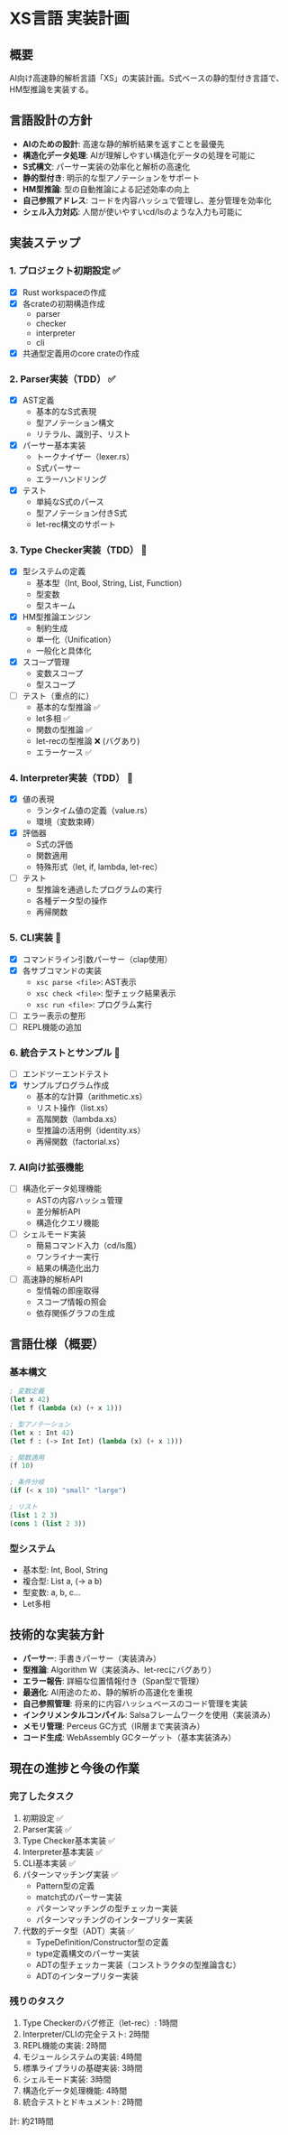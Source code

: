 # XS言語 実装計画

## 概要
AI向け高速静的解析言語「XS」の実装計画。S式ベースの静的型付き言語で、HM型推論を実装する。

## 言語設計の方針
- **AIのための設計**: 高速な静的解析結果を返すことを最優先
- **構造化データ処理**: AIが理解しやすい構造化データの処理を可能に
- **S式構文**: パーサー実装の効率化と解析の高速化
- **静的型付き**: 明示的な型アノテーションをサポート
- **HM型推論**: 型の自動推論による記述効率の向上
- **自己参照アドレス**: コードを内容ハッシュで管理し、差分管理を効率化
- **シェル入力対応**: 人間が使いやすいcd/lsのような入力も可能に

## 実装ステップ

### 1. プロジェクト初期設定 ✅
- [x] Rust workspaceの作成
- [x] 各crateの初期構造作成
  - parser
  - checker
  - interpreter
  - cli
- [x] 共通型定義用のcore crateの作成

### 2. Parser実装（TDD） ✅
- [x] AST定義
  - 基本的なS式表現
  - 型アノテーション構文
  - リテラル、識別子、リスト
- [x] パーサー基本実装
  - トークナイザー（lexer.rs）
  - S式パーサー
  - エラーハンドリング
- [x] テスト
  - 単純なS式のパース
  - 型アノテーション付きS式
  - let-rec構文のサポート

### 3. Type Checker実装（TDD） 🚧
- [x] 型システムの定義
  - 基本型（Int, Bool, String, List, Function）
  - 型変数
  - 型スキーム
- [x] HM型推論エンジン
  - 制約生成
  - 単一化（Unification）
  - 一般化と具体化
- [x] スコープ管理
  - 変数スコープ
  - 型スコープ
- [ ] テスト（重点的に）
  - 基本的な型推論 ✅
  - let多相 ✅
  - 関数の型推論 ✅
  - let-recの型推論 ❌ (バグあり)
  - エラーケース ✅

### 4. Interpreter実装（TDD） 🚧
- [x] 値の表現
  - ランタイム値の定義（value.rs）
  - 環境（変数束縛）
- [x] 評価器
  - S式の評価
  - 関数適用
  - 特殊形式（let, if, lambda, let-rec）
- [ ] テスト
  - 型推論を通過したプログラムの実行
  - 各種データ型の操作
  - 再帰関数

### 5. CLI実装 🚧
- [x] コマンドライン引数パーサー（clap使用）
- [x] 各サブコマンドの実装
  - `xsc parse <file>`: AST表示
  - `xsc check <file>`: 型チェック結果表示
  - `xsc run <file>`: プログラム実行
- [ ] エラー表示の整形
- [ ] REPL機能の追加

### 6. 統合テストとサンプル 🚧
- [ ] エンドツーエンドテスト
- [x] サンプルプログラム作成
  - 基本的な計算（arithmetic.xs）
  - リスト操作（list.xs）
  - 高階関数（lambda.xs）
  - 型推論の活用例（identity.xs）
  - 再帰関数（factorial.xs）

### 7. AI向け拡張機能
- [ ] 構造化データ処理機能
  - ASTの内容ハッシュ管理
  - 差分解析API
  - 構造化クエリ機能
- [ ] シェルモード実装
  - 簡易コマンド入力（cd/ls風）
  - ワンライナー実行
  - 結果の構造化出力
- [ ] 高速静的解析API
  - 型情報の即座取得
  - スコープ情報の照会
  - 依存関係グラフの生成

## 言語仕様（概要）

### 基本構文
```lisp
; 変数定義
(let x 42)
(let f (lambda (x) (+ x 1)))

; 型アノテーション
(let x : Int 42)
(let f : (-> Int Int) (lambda (x) (+ x 1)))

; 関数適用
(f 10)

; 条件分岐
(if (< x 10) "small" "large")

; リスト
(list 1 2 3)
(cons 1 (list 2 3))
```

### 型システム
- 基本型: Int, Bool, String
- 複合型: List a, (-> a b)
- 型変数: a, b, c...
- Let多相

## 技術的な実装方針
- **パーサー**: 手書きパーサー（実装済み）
- **型推論**: Algorithm W（実装済み、let-recにバグあり）
- **エラー報告**: 詳細な位置情報付き（Span型で管理）
- **最適化**: AI用途のため、静的解析の高速化を重視
- **自己参照管理**: 将来的に内容ハッシュベースのコード管理を実装
- **インクリメンタルコンパイル**: Salsaフレームワークを使用（実装済み）
- **メモリ管理**: Perceus GC方式（IR層まで実装済み）
- **コード生成**: WebAssembly GCターゲット（基本実装済み）

## 現在の進捗と今後の作業

### 完了したタスク
1. 初期設定 ✅
2. Parser実装 ✅
3. Type Checker基本実装 ✅
4. Interpreter基本実装 ✅
5. CLI基本実装 ✅
6. パターンマッチング実装 ✅
   - Pattern型の定義
   - match式のパーサー実装
   - パターンマッチングの型チェッカー実装
   - パターンマッチングのインタープリター実装
7. 代数的データ型（ADT）実装 ✅
   - TypeDefinition/Constructor型の定義
   - type定義構文のパーサー実装
   - ADTの型チェッカー実装（コンストラクタの型推論含む）
   - ADTのインタープリター実装

### 残りのタスク
1. Type Checkerのバグ修正（let-rec）: 1時間
2. Interpreter/CLIの完全テスト: 2時間
3. REPL機能の実装: 2時間
4. モジュールシステムの実装: 4時間
5. 標準ライブラリの基礎実装: 3時間
6. シェルモード実装: 3時間
7. 構造化データ処理機能: 4時間
8. 統合テストとドキュメント: 2時間

計: 約21時間